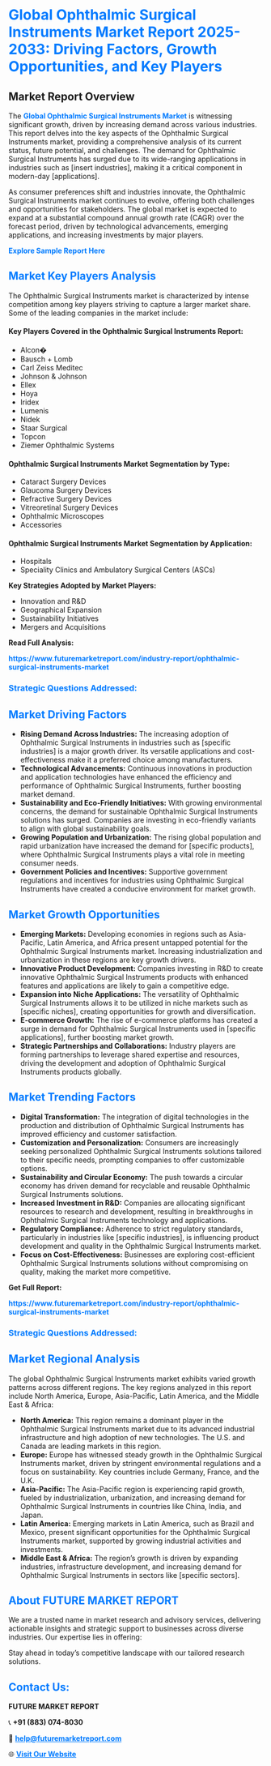 <h1 style="color: #007BFF;">Global Ophthalmic Surgical Instruments Market Report 2025-2033: Driving Factors, Growth Opportunities, and Key Players</h1>

<section id="overview">
<h2>Market Report Overview</h2>
<p>The <a href="https://www.futuremarketreport.com/industry-report/ophthalmic-surgical-instruments-market" style="color: #007BFF; text-decoration: none;"><strong>Global Ophthalmic Surgical Instruments Market</strong></a> is witnessing significant growth, driven by increasing demand across various industries. This report delves into the key aspects of the Ophthalmic Surgical Instruments market, providing a comprehensive analysis of its current status, future potential, and challenges. The demand for Ophthalmic Surgical Instruments has surged due to its wide-ranging applications in industries such as [insert industries], making it a critical component in modern-day [applications].</p>
<p>As consumer preferences shift and industries innovate, the Ophthalmic Surgical Instruments market continues to evolve, offering both challenges and opportunities for stakeholders. The global market is expected to expand at a substantial compound annual growth rate (CAGR) over the forecast period, driven by technological advancements, emerging applications, and increasing investments by major players.</p>
</section>

<section id="overview">
<p><a href="https://www.futuremarketreport.com/request-sample/reportId=63178" style="color: #007BFF; text-decoration: none;"><strong>Explore Sample Report Here</strong></a></p>
</section>

<section id="key-players">
<h2 style="color: #007BFF;">Market Key Players Analysis</h2>
<p>The Ophthalmic Surgical Instruments market is characterized by intense competition among key players striving to capture a larger market share. Some of the leading companies in the market include:</p>
<h4>Key Players Covered in the Ophthalmic Surgical Instruments Report:</h4>
<ul><li>Alcon�</li><li>Bausch + Lomb</li><li>Carl Zeiss Meditec</li><li>Johnson &amp; Johnson</li><li>Ellex</li><li>Hoya</li><li>Iridex</li><li>Lumenis</li><li>Nidek</li><li>Staar Surgical</li><li>Topcon</li><li>Ziemer Ophthalmic Systems</li></ul>
<h4>Ophthalmic Surgical Instruments Market Segmentation by Type:</h4>
<ul><li>Cataract Surgery Devices</li><li>Glaucoma Surgery Devices</li><li>Refractive Surgery Devices</li><li>Vitreoretinal Surgery Devices</li><li>Ophthalmic Microscopes</li><li>Accessories</li></ul>

<h4>Ophthalmic Surgical Instruments Market Segmentation by Application:</h4>
<ul><li>Hospitals</li><li>Speciality Clinics and Ambulatory Surgical Centers (ASCs)</li></ul>
<p><strong>Key Strategies Adopted by Market Players:</strong></p>
<ul>
<li>Innovation and R&D</li>
<li>Geographical Expansion</li>
<li>Sustainability Initiatives</li>
<li>Mergers and Acquisitions</li>
</ul>
</section>

<section>
<p><strong>Read Full Analysis: </strong></p><a href="https://www.futuremarketreport.com/industry-report/ophthalmic-surgical-instruments-market" style="color: #007BFF; text-decoration: none;"><strong>https://www.futuremarketreport.com/industry-report/ophthalmic-surgical-instruments-market</strong></a>
<h3 style="color: #007BFF;">Strategic Questions Addressed:</h3>
</section>

<section id="driving-factors">
<h2 style="color: #007BFF;">Market Driving Factors</h2>
<ul>
<li><strong>Rising Demand Across Industries:</strong> The increasing adoption of Ophthalmic Surgical Instruments in industries such as [specific industries] is a major growth driver. Its versatile applications and cost-effectiveness make it a preferred choice among manufacturers.</li>
<li><strong>Technological Advancements:</strong> Continuous innovations in production and application technologies have enhanced the efficiency and performance of Ophthalmic Surgical Instruments, further boosting market demand.</li>
<li><strong>Sustainability and Eco-Friendly Initiatives:</strong> With growing environmental concerns, the demand for sustainable Ophthalmic Surgical Instruments solutions has surged. Companies are investing in eco-friendly variants to align with global sustainability goals.</li>
<li><strong>Growing Population and Urbanization:</strong> The rising global population and rapid urbanization have increased the demand for [specific products], where Ophthalmic Surgical Instruments plays a vital role in meeting consumer needs.</li>
<li><strong>Government Policies and Incentives:</strong> Supportive government regulations and incentives for industries using Ophthalmic Surgical Instruments have created a conducive environment for market growth.</li>
</ul>
</section>

<section id="growth-opportunities">
<h2 style="color: #007BFF;">Market Growth Opportunities</h2>
<ul>
<li><strong>Emerging Markets:</strong> Developing economies in regions such as Asia-Pacific, Latin America, and Africa present untapped potential for the Ophthalmic Surgical Instruments market. Increasing industrialization and urbanization in these regions are key growth drivers.</li>
<li><strong>Innovative Product Development:</strong> Companies investing in R&D to create innovative Ophthalmic Surgical Instruments products with enhanced features and applications are likely to gain a competitive edge.</li>
<li><strong>Expansion into Niche Applications:</strong> The versatility of Ophthalmic Surgical Instruments allows it to be utilized in niche markets such as [specific niches], creating opportunities for growth and diversification.</li>
<li><strong>E-commerce Growth:</strong> The rise of e-commerce platforms has created a surge in demand for Ophthalmic Surgical Instruments used in [specific applications], further boosting market growth.</li>
<li><strong>Strategic Partnerships and Collaborations:</strong> Industry players are forming partnerships to leverage shared expertise and resources, driving the development and adoption of Ophthalmic Surgical Instruments products globally.</li>
</ul>
</section>

<section id="trending-factors">
<h2 style="color: #007BFF;">Market Trending Factors</h2>
<ul>
<li><strong>Digital Transformation:</strong> The integration of digital technologies in the production and distribution of Ophthalmic Surgical Instruments has improved efficiency and customer satisfaction.</li>
<li><strong>Customization and Personalization:</strong> Consumers are increasingly seeking personalized Ophthalmic Surgical Instruments solutions tailored to their specific needs, prompting companies to offer customizable options.</li>
<li><strong>Sustainability and Circular Economy:</strong> The push towards a circular economy has driven demand for recyclable and reusable Ophthalmic Surgical Instruments solutions.</li>
<li><strong>Increased Investment in R&D:</strong> Companies are allocating significant resources to research and development, resulting in breakthroughs in Ophthalmic Surgical Instruments technology and applications.</li>
<li><strong>Regulatory Compliance:</strong> Adherence to strict regulatory standards, particularly in industries like [specific industries], is influencing product development and quality in the Ophthalmic Surgical Instruments market.</li>
<li><strong>Focus on Cost-Effectiveness:</strong> Businesses are exploring cost-efficient Ophthalmic Surgical Instruments solutions without compromising on quality, making the market more competitive.</li>
</ul>
</section>

<section>
<p><strong>Get Full Report: </strong></p><a href="https://www.futuremarketreport.com/industry-report/ophthalmic-surgical-instruments-market" style="color: #007BFF; text-decoration: none;"><strong>https://www.futuremarketreport.com/industry-report/ophthalmic-surgical-instruments-market</strong></a>
<h3 style="color: #007BFF;">Strategic Questions Addressed:</h3>
</section>


<section id="regional-analysis">
<h2 style="color: #007BFF;">Market Regional Analysis</h2>
<p>The global Ophthalmic Surgical Instruments market exhibits varied growth patterns across different regions. The key regions analyzed in this report include North America, Europe, Asia-Pacific, Latin America, and the Middle East & Africa:</p>
<ul>
<li><strong>North America:</strong> This region remains a dominant player in the Ophthalmic Surgical Instruments market due to its advanced industrial infrastructure and high adoption of new technologies. The U.S. and Canada are leading markets in this region.</li>
<li><strong>Europe:</strong> Europe has witnessed steady growth in the Ophthalmic Surgical Instruments market, driven by stringent environmental regulations and a focus on sustainability. Key countries include Germany, France, and the U.K.</li>
<li><strong>Asia-Pacific:</strong> The Asia-Pacific region is experiencing rapid growth, fueled by industrialization, urbanization, and increasing demand for Ophthalmic Surgical Instruments in countries like China, India, and Japan.</li>
<li><strong>Latin America:</strong> Emerging markets in Latin America, such as Brazil and Mexico, present significant opportunities for the Ophthalmic Surgical Instruments market, supported by growing industrial activities and investments.</li>
<li><strong>Middle East & Africa:</strong> The region’s growth is driven by expanding industries, infrastructure development, and increasing demand for Ophthalmic Surgical Instruments in sectors like [specific sectors].</li>
</ul>
</section>

<footer>
<h2 style="color: #007BFF;">About FUTURE MARKET REPORT</h2>
<p>We are a trusted name in market research and advisory services, delivering actionable insights and strategic support to businesses across diverse industries. Our expertise lies in offering:</p>

<p>Stay ahead in today’s competitive landscape with our tailored research solutions.</p>

<h2 style="color: #007BFF;">Contact Us:</h2>
<p><strong>FUTURE MARKET REPORT</strong></p>
<p>📞 <strong>+91 (883) 074-8030</strong></p>
<p>📧 <strong><a href="mailto:help@futuremarketreport.com" style="color: #007BFF;">help@futuremarketreport.com</a></strong></p>
<p>🌐 <strong><a href="https://www.futuremarketreport.com/" style="color: #007BFF;">Visit Our Website</a></strong></p>
</footer>